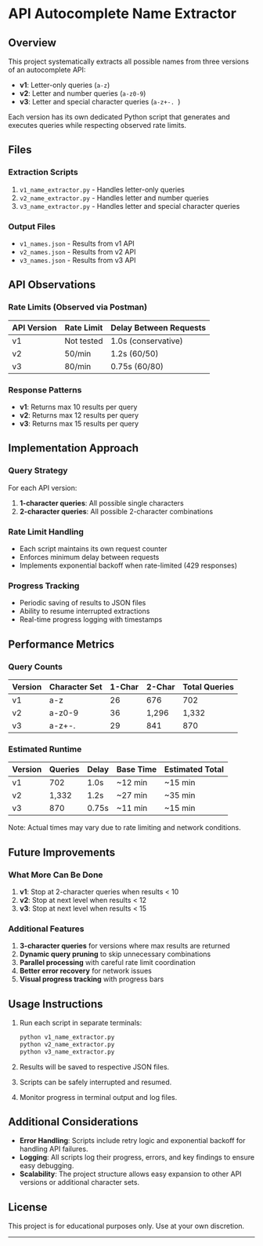 # API Autocomplete Name Extractor

## Overview

This project systematically extracts all possible names from three versions of an autocomplete API:
- **v1**: Letter-only queries (`a-z`)
- **v2**: Letter and number queries (`a-z0-9`)
- **v3**: Letter and special character queries (`a-z+-. `)

Each version has its own dedicated Python script that generates and executes queries while respecting observed rate limits.

## Files

### Extraction Scripts
1. `v1_name_extractor.py` - Handles letter-only queries
2. `v2_name_extractor.py` - Handles letter and number queries
3. `v3_name_extractor.py` - Handles letter and special character queries

### Output Files
- `v1_names.json` - Results from v1 API
- `v2_names.json` - Results from v2 API
- `v3_names.json` - Results from v3 API

## API Observations

### Rate Limits (Observed via Postman)
| API Version | Rate Limit | Delay Between Requests |
|-------------|------------|------------------------|
| v1          | Not tested | 1.0s (conservative)    |
| v2          | 50/min     | 1.2s (60/50)           |
| v3          | 80/min     | 0.75s (60/80)          |

### Response Patterns
- **v1**: Returns max 10 results per query
- **v2**: Returns max 12 results per query
- **v3**: Returns max 15 results per query

## Implementation Approach

### Query Strategy
For each API version:
1. **1-character queries**: All possible single characters
2. **2-character queries**: All possible 2-character combinations

### Rate Limit Handling
- Each script maintains its own request counter
- Enforces minimum delay between requests
- Implements exponential backoff when rate-limited (429 responses)

### Progress Tracking
- Periodic saving of results to JSON files
- Ability to resume interrupted extractions
- Real-time progress logging with timestamps

## Performance Metrics

### Query Counts
| Version | Character Set | 1-Char | 2-Char | Total Queries |
|---------|--------------|--------|--------|---------------|
| v1      | a-z          | 26     | 676    | 702           |
| v2      | a-z0-9       | 36     | 1,296  | 1,332         |
| v3      | a-z+-.       | 29     | 841    | 870           |

### Estimated Runtime
| Version | Queries | Delay | Base Time | Estimated Total |
|---------|---------|-------|-----------|-----------------|
| v1      | 702     | 1.0s  | ~12 min   | ~15 min         |
| v2      | 1,332   | 1.2s  | ~27 min   | ~35 min         |
| v3      | 870     | 0.75s | ~11 min   | ~15 min         |

Note: Actual times may vary due to rate limiting and network conditions.

## Future Improvements

### What More Can Be Done
1. **v1**: Stop at 2-character queries when results < 10
2. **v2**: Stop at next level when results < 12
3. **v3**: Stop at next level when results < 15

### Additional Features
1. **3-character queries** for versions where max results are returned
2. **Dynamic query pruning** to skip unnecessary combinations
3. **Parallel processing** with careful rate limit coordination
4. **Better error recovery** for network issues
5. **Visual progress tracking** with progress bars


## Usage Instructions

1. Run each script in separate terminals:
   ```bash
   python v1_name_extractor.py
   python v2_name_extractor.py
   python v3_name_extractor.py
   ```

2. Results will be saved to respective JSON files.

3. Scripts can be safely interrupted and resumed.

4. Monitor progress in terminal output and log files.

## Additional Considerations
- **Error Handling**: Scripts include retry logic and exponential backoff for handling API failures.
- **Logging**: All scripts log their progress, errors, and key findings to ensure easy debugging.
- **Scalability**: The project structure allows easy expansion to other API versions or additional character sets.

## License
This project is for educational purposes only. Use at your own discretion.

---


